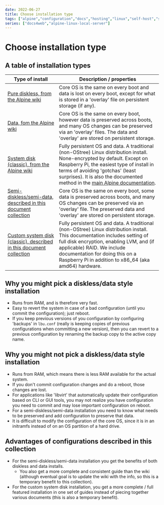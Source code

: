 ```yaml
---
date: 2022-06-27
title: Choose installation type
tags: ["alpine","configuration","docs","hosting","linux","self-host","storage","sysadmin-devops","raspberry-pi","sbc"]
series: ["docs4web","alpine-linux-local-server"]
---
```


# Choose installation type

## A table of installation types

| Type of install                                                                                                | Description / properties                                                                                                                                                                                                                                                                                                   |
| -------------------------------------------------------------------------------------------------------------- | -------------------------------------------------------------------------------------------------------------------------------------------------------------------------------------------------------------------------------------------------------------------------------------------------------------------------- |
| [Pure diskless, from the Alpine wiki](https://wiki.alpinelinux.org/wiki/Installation#Diskless_Mode)            | Core OS is the same on every boot and data is lost on every boot, except for what is stored in a 'overlay' file on persistent storage (if any).                                                                                                                                                                            |
| [Data, fom the Alpine wiki](https://wiki.alpinelinux.org/wiki/Installation#Data_Disk_Mode)                     | Core OS is the same on every boot, however data is preserved across boots, and many OS changes can be preserved via an 'overlay' files. The data and 'overlay' are stored on persistent storage.                                                                                                                           |
| [System disk (classic), from the Alpine wiki](https://wiki.alpinelinux.org/wiki/Installation#System_Disk_Mode) | Fully persistent OS and data. A traditional (non-OStree) Linux distribution install.  None-encrypted by default. Except on Raspberry Pi, the easiest type of install in terms of avoiding 'gotchas' (least surprises). It is also the documented method in the [main Alpine documentation](https://docs.alpinelinux.org/). |
| [Semi-diskless/semi-data, described in this document collection](cretate-semi-data-install/_index.md)          | Core OS is the same on every boot, some data is preserved across boots, and many OS changes can be preserved via an 'overlay' file. The preserved data and 'overlay' are stored on persistent storage.                                                                                                                     |
| [Custom system disk (classic), described in this document collection](create-sys-aka-class-install/_index.md)  | Fully persistent OS and data. A traditional (non-OStree) Linux distribution install. This documentation includes setting of full disk encryption, enabling LVM, and (if applicable) RAID. We include documentation for doing this on a Raspberry Pi in addition to x86_64 (aka amd64) hardware.                            |

## Why you might pick a diskless/data style installation

* Runs from RAM, and is therefore very fast.
* Easy to revert the system in case of a bad configuration (until you commit the configuration); just reboot.
* If you keep previous versions of you configuration by configuring 'backups' in `lbu.conf` (really is keeping copies of previous configurations when committing a new version), then you can revert to a previous configuration by renaming the backup copy to the active copy name.

## Why you might not pick a diskless/data style installation

* Runs from RAM, which means there is less RAM available for the actual system.
* If you don't commit configuration changes and do a reboot, those changes are lost.
* For applications like 'libvirt' that automatically update their configuration based on CLI or GUI tools, you may not realize you have configuration you need to commit and may lose important configuration on reboot.
* For a semi-diskless/semi-data installation you need to know what needs to be preserved and add configuration to preserve that data.
* It is difficult to modify the configuration of the core OS, since it is in an initramfs instead of on an OS partition of a hard drive.

## Advantages of configurations described in this collection

* For the semi-diskless/semi-data installation you get the benefits of both diskless and data installs.
  * You also get a more complete and consistent guide than the wiki (although eventual goal is to update the wiki with the info, so this is a temporary benefit to this collection).
* For the custom system disk installation, you get a more complete / full featured installation in one set of guides instead of piecing together various documents (this is also a temporary benefit).
